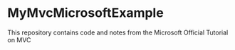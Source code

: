 # MyMvcMicrosoftExample
This repository contains code and notes from the Microsoft Official Tutorial on MVC
